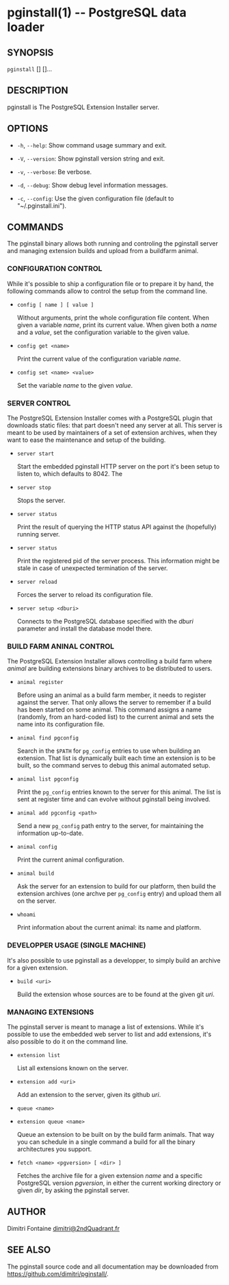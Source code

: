 # pginstall(1) -- PostgreSQL data loader

## SYNOPSIS

`pginstall` [<options>] [<command-file>]...

## DESCRIPTION

pginstall is The PostgreSQL Extension Installer server.

## OPTIONS

  * `-h`, `--help`:
    Show command usage summary and exit.

  * `-V`, `--version`:
    Show pginstall version string and exit.

  * `-v`, `--verbose`:
    Be verbose.

  * `-d`, `--debug`:
    Show debug level information messages.

  * `-c`, `--config`:
    Use the given configuration file (default to "~/.pginstall.ini").

## COMMANDS

The pginstall binary allows both running and controling the pginstall server
and managing extension builds and upload from a buildfarm animal.

### CONFIGURATION CONTROL

While it's possible to ship a configuration file or to prepare it by hand,
the following commands allow to control the setup from the command line.

  - `config [ name ] [ value ]`
     
    Without arguments, print the whole configuration file content. When
    given a variable *name*, print its current value. When given both a
    *name* and a *value*, set the configuration variable to the given value.
     
  - `config get <name>`
    
    Print the current value of the configuration variable *name*.

  - `config set <name> <value>`
    
    Set the variable *name* to the given *value*.

### SERVER CONTROL

The PostgreSQL Extension Installer comes with a PostgreSQL plugin that
downloads static files: that part doesn't need any server at all. This
server is meant to be used by maintainers of a set of extension archives,
when they want to ease the maintenance and setup of the building.

  - `server start`
     
    Start the embedded pginstall HTTP server on the port it's been setup to
    listen to, which defaults to 8042. The
     
  - `server stop`
     
    Stops the server.
     
  - `server status`
    
    Print the result of querying the HTTP status API against the (hopefully)
    running server.

  - `server status`
    
    Print the registered pid of the server process. This information might
    be stale in case of unexpected termination of the server.

  - `server reload`
    
    Forces the server to reload its configuration file.
    
  - `server setup <dburi>`
    
    Connects to the PostgreSQL database specified with the *dburi* parameter
    and install the database model there.

### BUILD FARM ANINAL CONTROL

The PostgreSQL Extension Installer allows controlling a build farm where
*animal* are building extensions binary archives to be distributed to users.

  - `animal register`
    
    Before using an animal as a build farm member, it needs to register
    against the server. That only allows the server to remember if a build
    has been started on some animal. This command assigns a name (randomly,
    from an hard-coded list) to the current animal and sets the name into
    its configuration file.
    
  - `animal find pgconfig`
    
    Search in the `$PATH` for `pg_config` entries to use when building an
    extension. That list is dynamically built each time an extension is to
    be built, so the command serves to debug this animal automated setup.
    
  - `animal list pgconfig`
    
    Print the `pg_config` entries known to the server for this animal. The
    list is sent at register time and can evolve without pginstall being
    involved.
    
  - `animal add pgconfig <path>`
     
     Send a new `pg_config` path entry to the server, for maintaining the
     information up-to-date.
     
  - `animal config`
    
    Print the current animal configuration.
    
  - `animal build`
    
    Ask the server for an extension to build for our platform, then build
    the extension archives (one archve per `pg_config` entry) and upload
    them all on the server.
    
  - `whoami`
    
    Print information about the current animal: its name and platform.
    
### DEVELOPPER USAGE (SINGLE MACHINE)

It's also possible to use pginstall as a developper, to simply build an
archive for a given extension.

  - `build <uri>`
    
    Build the extension whose sources are to be found at the given git *uri*.

### MANAGING EXTENSIONS

The pginstall server is meant to manage a list of extensions. While it's
possible to use the embedded web server to list and add extensions, it's
also possible to do it on the command line.

  - `extension list`

    List all extensions known on the server.
  
  - `extension add <uri>`
  
    Add an extension to the server, given its github *uri*.
  
  - `queue <name>`
  - `extension queue <name>`
  
    Queue an extension to be built on by the build farm animals. That way
    you can schedule in a single command a build for all the binary
    architectures you support.
  
  - `fetch <name> <pgversion> [ <dir> ]`

    Fetches the archive file for a given extension *name* and a specific
    PostgreSQL version *pgversion*, in either the current working directory
    or given *dir*, by asking the pginstall server.

## AUTHOR

Dimitri Fontaine <dimitri@2ndQuadrant.fr>

## SEE ALSO

The pginstall source code and all documentation may be downloaded from
<https://github.com/dimitri/pginstall/>.
